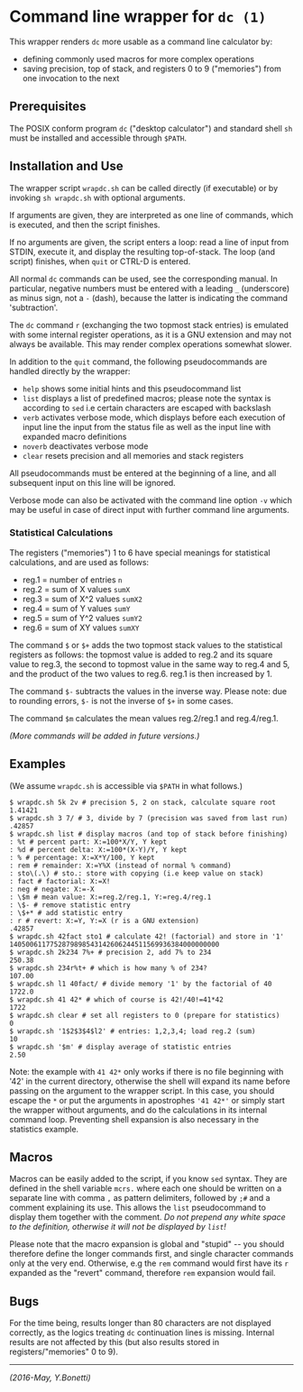 # Command line wrapper for `dc (1)`

This wrapper renders `dc` more usable as a command line calculator by:

- defining commonly used macros for more complex operations
- saving precision, top of stack, and registers 0 to 9 ("memories")
  from one invocation to the next

## Prerequisites

The POSIX conform program `dc` ("desktop calculator") and standard shell `sh`
must be installed and accessible through `$PATH`.

## Installation and Use

The wrapper script `wrapdc.sh` can be called directly (if executable) or by
invoking `sh wrapdc.sh` with optional arguments.

If arguments are given, they are interpreted as one line of commands,
which is executed, and then the script finishes.

If no arguments are given, the script enters a loop: read a line
of input from STDIN, execute it, and display the resulting top-of-stack.
The loop (and script) finishes, when `quit` or CTRL-D is entered.

All normal `dc` commands can be used, see the corresponding manual.
In particular, negative numbers must be entered with a leading `_`
(underscore) as minus sign, not a `-` (dash), because the latter is
indicating the command 'subtraction'.

The `dc` command `r` (exchanging the two topmost stack entries) is emulated
with some internal register operations, as it is a GNU extension and may not
always be available. This may render complex operations somewhat slower.

In addition to the `quit` command, the following pseudocommands are handled
directly by the wrapper:

- `help` shows some initial hints and this pseudocommand list
- `list` displays a list of predefined macros; please note the syntax is
  according to `sed` i.e certain characters are escaped with backslash
- `verb` activates verbose mode, which displays before each execution of
  input line the input from the status file as well as the input line with
  expanded macro definitions
- `noverb` deactivates verbose mode
- `clear` resets precision and all memories and stack registers

All pseudocommands must be entered at the beginning of a line, and all
subsequent input on this line will be ignored.

Verbose mode can also be activated with the command line option `-v` which
may be useful in case of direct input with further command line arguments.

### Statistical Calculations

The registers ("memories") 1 to 6 have special meanings for statistical
calculations, and are used as follows:

- reg.1 = number of entries `n`
- reg.2 = sum of X values `sumX`
- reg.3 = sum of X^2 values `sumX2`
- reg.4 = sum of Y values `sumY`
- reg.5 = sum of Y^2 values `sumY2`
- reg.6 = sum of XY values `sumXY`

The command `$` or `$+` adds the two topmost stack values to the statistical
registers as follows: the topmost value is added to reg.2 and its square
value to reg.3, the second to topmost value in the same way to reg.4 and 5,
and the product of the two values to reg.6. reg.1 is then increased by 1.

The command `$-` subtracts the values in the inverse way. Please note: due to
rounding errors, `$-` is not the inverse of `$+` in some cases.

The command `$m` calculates the mean values reg.2/reg.1 and reg.4/reg.1.

_(More commands will be added in future versions.)_

## Examples

(We assume `wrapdc.sh` is accessible via `$PATH` in what follows.)

	$ wrapdc.sh 5k 2v # precision 5, 2 on stack, calculate square root
	1.41421
	$ wrapdc.sh 3 7/ # 3, divide by 7 (precision was saved from last run)
	.42857
	$ wrapdc.sh list # display macros (and top of stack before finishing)
	: %t # percent part: X:=100*X/Y, Y kept
	: %d # percent delta: X:=100*(X-Y)/Y, Y kept
	: % # percentage: X:=X*Y/100, Y kept
	: rem # remainder: X:=Y%X (instead of normal % command)
	: sto\(.\) # sto.: store with copying (i.e keep value on stack)
	: fact # factorial: X:=X!
	: neg # negate: X:=-X
	: \$m # mean value: X:=reg.2/reg.1, Y:=reg.4/reg.1
	: \$- # remove statistic entry
	: \$+* # add statistic entry
	: r # revert: X:=Y, Y:=X (r is a GNU extension)
	.42857
	$ wrapdc.sh 42fact sto1 # calculate 42! (factorial) and store in '1'
	1405006117752879898543142606244511569936384000000000
	$ wrapdc.sh 2k234 7%+ # precision 2, add 7% to 234
	250.38
	$ wrapdc.sh 234r%t+ # which is how many % of 234?
	107.00
	$ wrapdc.sh l1 40fact/ # divide memory '1' by the factorial of 40
	1722.0
	$ wrapdc.sh 41 42* # which of course is 42!/40!=41*42
	1722
	$ wrapdc.sh clear # set all registers to 0 (prepare for statistics)
	0
	$ wrapdc.sh '1$2$3$4$l2' # entries: 1,2,3,4; load reg.2 (sum)
	10
	$ wrapdc.sh '$m' # display average of statistic entries
	2.50

Note: the example with `41 42*` only works if there is no file
beginning with '42' in the current directory, otherwise the shell
will expand its name before passing on the argument to the wrapper
script. In this case, you should escape the `*` or put the arguments
in apostrophes `'41 42*'` or simply start the wrapper without
arguments, and do the calculations in its internal command loop.
Preventing shell expansion is also necessary in the statistics example.

## Macros

Macros can be easily added to the script, if you know `sed` syntax.
They are defined in the shell variable `mcrs.` where each one should be
written on a separate line with comma `,` as pattern delimiters, followed
by `;#` and a comment explaining its use.
This allows the `list` pseudocommand to display them together with the
comment. _Do not prepend any white space to the definition, otherwise
it will not be displayed by `list`!_

Please note that the macro expansion is global and "stupid" -- you should
therefore define the longer commands first, and single character commands
only at the very end. Otherwise, e.g the `rem` command would first have its
`r` expanded as the "revert" command, therefore `rem` expansion would fail.

## Bugs

For the time being, results longer than 80 characters are not displayed
correctly, as the logics treating `dc` continuation lines is missing.
Internal results are not affected by this (but also results stored in
registers/"memories" 0 to 9).

---

_(2016-May, Y.Bonetti)_
